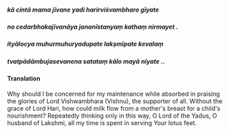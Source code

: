 ##### kā cintā mama jīvane yadi harirviśvambharo gīyate
##### no cedarbhakajīvanāya jananīstanyaṃ kathaṃ nirmayet .
##### ityālocya muhurmuhuryadupate lakṣmīpate kevalaṃ
##### tvatpādāmbujasevanena satataṃ kālo mayā nīyate ..

#### Translation

Why should I be concerned for my maintenance while absorbed in praising the glories of Lord Vishwambhara (Vishnu), the supporter of all. Without the grace of Lord Hari, how could milk flow from a mother's breast for a child's nourishment? Repeatedly thinking only in this way, O Lord of the Yadus, O husband of Lakshmi, all my time is spent in serving Your lotus feet.